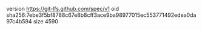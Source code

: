 version https://git-lfs.github.com/spec/v1
oid sha256:7ebe3f5bf8788c67e8b8cff3ace9ba98977015ec553771492edea0da97c4b594
size 4590
